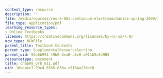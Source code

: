 ```yaml
---
content_type: resource
description: ''
file: /media/courses/res-6-001-continuum-electromechanics-spring-2009/16ae4ee799c46586036ac9f64a210ef8_chap08_prb_811.pdf
file_type: application/pdf
learning_resource_types:
- Online Textbooks
license: https://creativecommons.org/licenses/by-nc-sa/4.0/
ocw_type: OCWFile
parent_title: Textbook Contents
parent_type: SupplementalResourceSection
parent_uid: 94a6b993-49b0-3ea8-a5c0-a911b9c5d985
resourcetype: Document
title: chap08_prb_811.pdf
uid: 16ae4ee7-99c4-6586-036a-c9f64a210ef8
---
```

